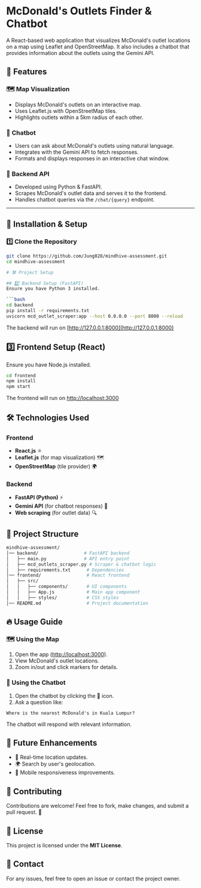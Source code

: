 # McDonald's Outlets Finder & Chatbot

A React-based web application that visualizes McDonald's outlet locations on a map using Leaflet and OpenStreetMap. It also includes a chatbot that provides information about the outlets using the Gemini API.

## 📌 Features

### 🗺️ **Map Visualization**
- Displays McDonald's outlets on an interactive map.
- Uses Leaflet.js with OpenStreetMap tiles.
- Highlights outlets within a 5km radius of each other.

### 🤖 **Chatbot**
- Users can ask about McDonald's outlets using natural language.
- Integrates with the Gemini API to fetch responses.
- Formats and displays responses in an interactive chat window.

### 🔌 **Backend API**
- Developed using Python & FastAPI.
- Scrapes McDonald's outlet data and serves it to the frontend.
- Handles chatbot queries via the `/chat/{query}` endpoint.

---

## 🚀 Installation & Setup

### 1️⃣ **Clone the Repository**
```bash
git clone https://github.com/Jung028/mindhive-assessment.git
cd mindhive-assessment

# 🛠️ Project Setup

## 2️⃣ Backend Setup (FastAPI)
Ensure you have Python 3 installed.

```bash
cd backend
pip install -r requirements.txt
uvicorn mcd_outlet_scraper:app --host 0.0.0.0 --port 8000 --reload
```

The backend will run on [http://127.0.0.1:8000](http://127.0.0.1:8000)

## 3️⃣ Frontend Setup (React)
Ensure you have Node.js installed.

```bash
cd frontend
npm install
npm start
```
The frontend will run on [http://localhost:3000](http://localhost:3000)

## 🛠️ Technologies Used
### Frontend
- **React.js** ⚛️
- **Leaflet.js** (for map visualization) 🗺️
- **OpenStreetMap** (tile provider) 🌍

### Backend
- **FastAPI (Python)** ⚡
- **Gemini API** (for chatbot responses) 🤖
- **Web scraping** (for outlet data) 🔍

## 📖 Project Structure
```bash
mindhive-assessment/
│── backend/                 # FastAPI backend
│   ├── main.py              # API entry point
│   ├── mcd_outlets_scraper.py # Scraper & chatbot logic
│   ├── requirements.txt      # Dependencies
│── frontend/                 # React frontend
│   ├── src/
│   │   ├── components/       # UI components
│   │   ├── App.js            # Main app component
│   │   ├── styles/           # CSS styles
│── README.md                 # Project documentation
```

## 🔥 Usage Guide

### 🗺️ Using the Map
1. Open the app ([http://localhost:3000](http://localhost:3000)).
2. View McDonald's outlet locations.
3. Zoom in/out and click markers for details.

### 🤖 Using the Chatbot
1. Open the chatbot by clicking the 💬 icon.
2. Ask a question like:

```vbnet
Where is the nearest McDonald's in Kuala Lumpur?
```

The chatbot will respond with relevant information.

## 📌 Future Enhancements
- 🔄 Real-time location updates.
- 🌍 Search by user's geolocation.
- 📱 Mobile responsiveness improvements.

## 🤝 Contributing
Contributions are welcome! Feel free to fork, make changes, and submit a pull request. 🚀

## 📜 License
This project is licensed under the **MIT License**.

## 📩 Contact
For any issues, feel free to open an issue or contact the project owner.
